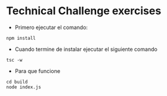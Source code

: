 # Technical Challenge exercises

* Primero ejecutar el comando:

```
npm install
```

* Cuando termine de instalar ejecutar el siguiente comando

```
tsc -w
```

* Para que funcione

```
cd build
node index.js
```
